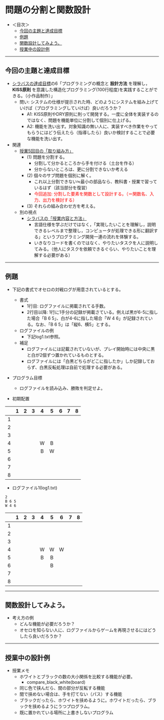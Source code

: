 # 問題の分割と関数設計

- ＜目次＞
  - <a href="#goal">今回の主題と達成目標</a>
  - <a href="#exercise">例題</a>
  - <a href="#design">関数設計してみよう。</a>
  - <a href="#onsite_memo">授業中の設計例</a>

<hr>

## <a name="goal">今回の主題と達成目標</a>
- [シラバスの達成目標](https://tiglon.jim.u-ryukyu.ac.jp/portal/Public/Syllabus/SyllabusSearchStart.aspx?lct_year=2017&lct_cd=600625001&je_cd=1)の6「プログラミングの概念と **設計方法** を理解し， **KISS原則** を意識した構造化プログラミング(100行程度)を実践することができる。（小作品制作）」
  - 問い: システムの仕様が提示された時、どのようにシステムを組み上げていけば（プログラミングしていけば）良いだろうか？
    - A1: KISS原則やDRY原則に則って開発する。一度に全体を実装するのではなく、問題を機能単位に分割して個別に仕上げる。
    - A2: 機能を洗い出す。対象知識の無い人に、実装すべき作業をやってもらうにはどう伝えたら（指導したら）良いか検討することで必要な機能を洗い出す。
- 関連
  - [授業5回目の「取り組み方」](https://ie.u-ryukyu.ac.jp/~tnal/2017/prog1/#w5)
    - (1) 問題を分割する。
      - 分割して分かるところから手を付ける（土台を作る）
      - 分からないところは、更に分割できないか考える
    - (2) 個々のサブ問題を個別に解く。
      - これ以上分割できない≒最小の部品なら、教科書・授業で習っているはず（該当部分を復習）
      - <span style="color:red">今回追加: 分割した要素を関数として設計する。（＝関数名、入力、出力を検討する）</span>
    - (3) それらの組み合わせ方を考える。
  - 別の視点
    - [シラバスの「授業内容と方法」](https://tiglon.jim.u-ryukyu.ac.jp/portal/Public/Syllabus/SyllabusSearchStart.aspx?lct_year=2017&lct_cd=600625001&je_cd=1)
      - 言語仕様を学ぶだけではなく，「実現したいことを理解し，説明できるレベルまで整理し，コンピュータが処理できる形に翻訳する」というプログラミング開発一連の流れを体験する。
      - いきなりコードを書くのではなく、やりたいタスクを人に説明してみる。（他人にタスクを依頼できるぐらい、やりたいことを理解する必要がある）

<hr>

## <a name="exercise">例題</a>
- 下記の書式でオセロの対戦ログが用意されているとする。
  - 書式
    - 1行目: ログファイルに掲載されてる手数。
    - 2行目以降: 1行に1手分の記録が掲載さている。例えば黒が6-5に指した場合「B 6 5」、白が4-6に指した場合「W 4 6」が記録されている。なお、「B 6 5」は「縦6、横5」とする。
  - ログファイルの例
    - 下記log1.txt参照。
  - 補足
    - ログファイルには記載されていないが、プレイ開始時には中央に黒と白が2個ずつ置かれているものとする。
    - ログファイルには「白黒どちらがどこに指したか」しか記録しておらず、白黒反転処理は自前で処理する必要がある。
- プログラム目標
  - ログファイルを読み込み、勝敗を判定せよ。

- 初期配置

||1|2|3|4|5|6|7|8|
|:-:|:-:|:-:|:-:|:-:|:-:|:-:|:-:|:-:|
|1|||||||||
|2|||||||||
|3|||||||||
|4||||W|B||||
|5||||B|W||||
|6|||||||||
|7|||||||||
|8||||||||||

- ログファイル1(log1.txt)

```
2
B 6 5
W 4 6
```

||1|2|3|4|5|6|7|8|
|:-:|:-:|:-:|:-:|:-:|:-:|:-:|:-:|:-:|
|1|||||||||
|2|||||||||
|3|||||||||
|4||||W|W|W|||
|5||||B|B||||
|6|||||B||||
|7|||||||||
|8||||||||||

<hr>

## <a name="design">関数設計してみよう。</a>
- 考え方の例
  - どんな機能が必要だろうか？
  - オセロを知らない人に、ログファイルからゲームを再現させるにはどうしたら良いだろうか？

<hr>

## <a name="onsite_memo">授業中の設計例</a>

- 授業メモ
  - ホワイトとブラックの数の大小関係を比較する機能が必要。
    - compare_black_white(board)
  - 同じ色で挟んだら、間の部分が反転する機能
  - 間で挟めない場合は、手を打てない（パス）する機能
  - ブラックだったら、ホワイトを挟めるように。ホワイトだったら、ブラックを挟めるようにうつプログラム。
  - 既に置かれている場所に上書きしないプログラム

